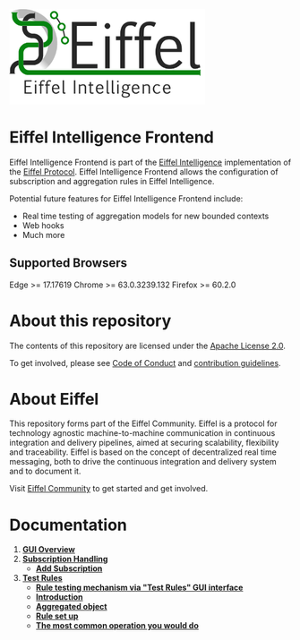<!---
   Copyright 2017-2018 Ericsson AB.
   For a full list of individual contributors, please see the commit history.

   Licensed under the Apache License, Version 2.0 (the "License");
   you may not use this file except in compliance with the License.
   You may obtain a copy of the License at

       http://www.apache.org/licenses/LICENSE-2.0

   Unless required by applicable law or agreed to in writing, software
   distributed under the License is distributed on an "AS IS" BASIS,
   WITHOUT WARRANTIES OR CONDITIONS OF ANY KIND, either express or implied.
   See the License for the specific language governing permissions and
   limitations under the License.
--->

<img src="./images/eiffel-intelligence-logo.png" alt="Eiffel Intelligence" width="350"/>

# Eiffel Intelligence Frontend
Eiffel Intelligence Frontend is part of the [Eiffel Intelligence](https://github.com/eiffel-community/eiffel-intelligence) implementation of the [Eiffel Protocol](https://github.com/eiffel-community/eiffel). Eiffel Intelligence Frontend allows the configuration of subscription and aggregation rules in Eiffel Intelligence.

Potential future features for Eiffel Intelligence Frontend include:
* Real time testing of aggregation models for new bounded contexts
* Web hooks
* Much more

## Supported Browsers
Edge >= 17.17619
Chrome >= 63.0.3239.132
Firefox >= 60.2.0

# About this repository
The contents of this repository are licensed under the [Apache License 2.0](./LICENSE).

To get involved, please see [Code of Conduct](./CODE_OF_CONDUCT.md) and [contribution guidelines](./CONTRIBUTING.md).

# About Eiffel
This repository forms part of the Eiffel Community. Eiffel is a protocol for technology agnostic machine-to-machine communication in continuous integration and delivery pipelines, aimed at securing scalability, flexibility and traceability. Eiffel is based on the concept of decentralized real time messaging, both to drive the continuous integration and delivery system and to document it.

Visit [Eiffel Community](https://eiffel-community.github.io) to get started and get involved.

# Documentation

1. [**GUI Overview**](./wiki/GUI-Overview.md)
1. [**Subscription Handling**](./wiki/Subscription-Handling.md)
    -  [**Add Subscription**](./wiki/Add-Subscription.md)
1. [**Test Rules**](./wiki/Test-Rules.md)
    - [**Rule testing mechanism via "Test Rules" GUI interface**](./wiki/Test-Rules.md#Rule-testing-mechanism-via-Test-Rules-GUI-interface)
    - [**Introduction**](./wiki/Test-Rules.md#Introduction)
    - [**Aggregated object**](./wiki/Test-Rules.md#Aggregated-object)
    - [**Rule set up**](./wiki/Test-Rules.md#Rule-set-up)
    - [**The most common operation you would do**](./wiki/Test-Rules.md#The-most-common-operation-you-would-do)
